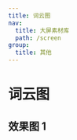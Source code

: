 ```yaml
---
title: 词云图
nav:
  title: 大屏素材库
  path: /screen
group:
  title: 其他
---
```


# 词云图

## 效果图 1

<code src="../../../example/WordCloudDemo/demo1.tsx" background="#040727">

